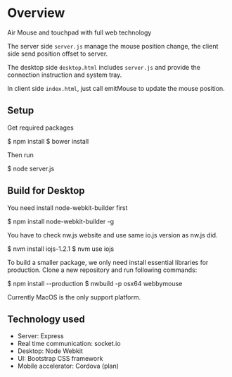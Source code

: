 # Overview

Air Mouse and touchpad with full web technology

The server side `server.js` manage the mouse position change, the client side send position offset to server. 

The desktop side `desktop.html` includes `server.js` and provide the connection instruction and system tray.

In client side `index.html`, just call emitMouse to update the mouse position.


## Setup

Get required packages

$ npm install
$ bower install

Then run

$ node server.js


## Build for Desktop

You need install node-webkit-builder first

$ npm install node-webkit-builder -g

You have to check nw.js website and use same io.js version as nw.js did.

$ nvm install iojs-1.2.1
$ nvm use iojs

To build a smaller package, we only need install essential libraries for production.
Clone a new repository and run following commands:

$ npm install --production
$ nwbuild -p osx64 webbymouse

Currently MacOS is the only support platform.


## Technology used

* Server: Express
* Real time communication: socket.io
* Desktop: Node Webkit
* UI: Bootstrap CSS framework
* Mobile accelerator: Cordova (plan)
